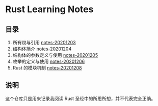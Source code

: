 # Rust Learning Notes

## 目录

  1. 所有权与引用 [notes-20201203](./docs/20201203.md)
  2. 结构体简介 [notes-20201204](./docs/20201204.md)
  3. 结构体的参数定义与使用 [notes-20201205](./docs/20201205.md)
  4. 枚举的定义与使用 [notes-20201206](./docs/20201206.md)
  5. Rust 的模块机制 [notes-20201208](./docs/20201208.md)
## 说明

这个仓库只是用来记录我阅读 Rust 圣经中的所思所想，并不代表完全正确。


